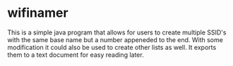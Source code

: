 wifinamer
=========
This is a simple java program that allows for users to create multiple SSID's with the same base name but a number appeneded to the end. With some modification it could also be used to create other lists as well. It exports them to a text document for easy reading later. 
